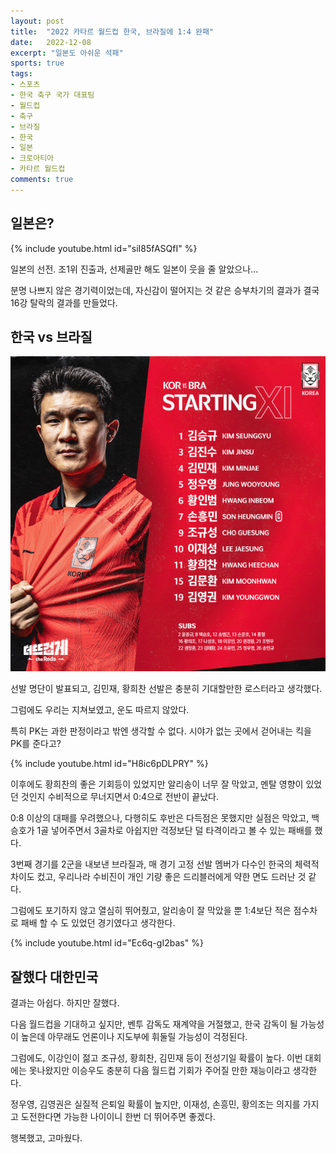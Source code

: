 ```yaml
---
layout: post
title:  "2022 카타르 월드컵 한국, 브라질에 1:4 완패"
date:   2022-12-08
excerpt: "일본도 아쉬운 석패"
sports: true
tags:
- 스포츠
- 한국 축구 국가 대표팀
- 월드컵
- 축구
- 브라질
- 한국
- 일본
- 크로아티아
- 카타르 월드컵
comments: true
---
```


## 일본은?

{% include youtube.html id="siI85fASQfI" %}

일본의 선전. 조1위 진출과, 선제골만 해도 일본이 웃을 줄 알았으나...

분명 나쁘지 않은 경기력이었는데, 자신감이 떨어지는 것 같은 승부차기의 결과가 결국 16강 탈락의 결과를 만들었다.

## 한국 vs 브라질

![브라질vs한국](../img/2022/worldcup/korea_vs_brasil.png)

선발 명단이 발표되고, 김민재, 황희찬 선발은 충분히 기대할만한 로스터라고 생각했다.

그럼에도 우리는 지쳐보였고, 운도 따르지 않았다.

특히 PK는 과한 판정이라고 밖엔 생각할 수 없다. 시야가 없는 곳에서 걷어내는 킥을 PK를 준다고?

{% include youtube.html id="H8ic6pDLPRY" %}

이후에도 황희찬의 좋은 기회등이 있었지만 알리송이 너무 잘 막았고, 멘탈 영향이 있었던 것인지 수비적으로 무너지면서 0:4으로 전반이 끝났다.

0:8 이상의 대패를 우려했으나, 다행히도 후반은 다득점은 못했지만 실점은 막았고, 백승호가 1골 넣어주면서 3골차로 아쉽지만 걱정보단 덜 타격이라고 볼 수 있는 패배를 했다.

3번째 경기를 2군을 내보낸 브라질과, 매 경기 고정 선발 멤버가 다수인 한국의 체력적 차이도 컸고, 우리나라 수비진이 개인 기량 좋은 드리블러에게 약한 면도 드러난 것 같다.

그럼에도 포기하지 않고 열심히 뛰어줬고, 알리송이 잘 막았을 뿐 1:4보단 적은 점수차로 패배 할 수 도 있었던 경기였다고 생각한다.

{% include youtube.html id="Ec6q-gI2bas" %}

## 잘했다 대한민국

결과는 아쉽다. 하지만 잘했다.

다음 월드컵을 기대하고 싶지만, 벤투 감독도 재계약을 거절했고, 한국 감독이 될 가능성이 높은데 아무래도 언론이나 지도부에 휘둘릴 가능성이 걱정된다.

그럼에도, 이강인이 젊고 조규성, 황희찬, 김민재 등이 전성기일 확률이 높다. 이번 대회에는 못나왔지만 이승우도 충분히 다음 월드컵 기회가 주어질 만한 재능이라고 생각한다.

정우영, 김영권은 실질적 은퇴일 확률이 높지만, 이재성, 손흥민, 황의조는 의지를 가지고 도전한다면 가능한 나이이니 한번 더 뛰어주면 좋겠다.

행복했고, 고마웠다.